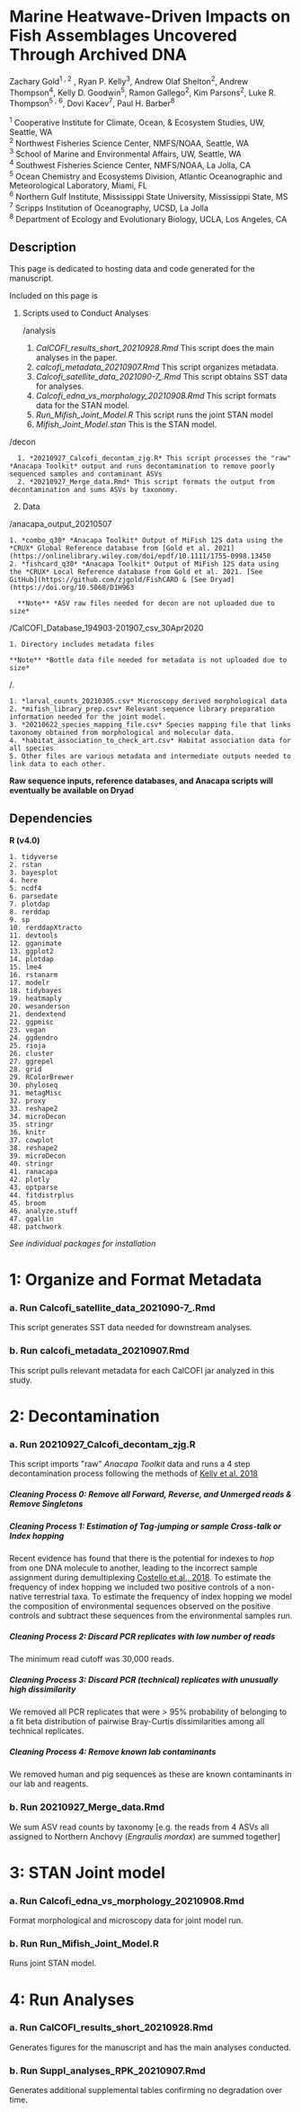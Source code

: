 # Marine Heatwave-Driven Impacts on Fish Assemblages Uncovered Through Archived DNA

Zachary Gold<sup>1 , 2</sup> , Ryan P. Kelly<sup>3</sup>, Andrew Olaf Shelton<sup>2</sup>, Andrew Thompson<sup>4</sup>, Kelly D. Goodwin<sup>5</sup>, Ramon Gallego<sup>2</sup>, Kim Parsons<sup>2</sup>, Luke R. Thompson<sup>5 , 6</sup>,  Dovi Kacev<sup>7</sup>, Paul H. Barber<sup>8</sup>

<sup>1</sup> Cooperative Institute for Climate, Ocean, & Ecosystem Studies, UW, Seattle, WA <br />
<sup>2</sup> Northwest Fisheries Science Center, NMFS/NOAA, Seattle, WA <br />
<sup>3</sup> School of Marine and Environmental Affairs, UW, Seattle, WA <br />
<sup>4</sup> Southwest Fisheries Science Center, NMFS/NOAA, La Jolla, CA <br />
<sup>5</sup> Ocean Chemistry and Ecosystems Division, Atlantic Oceanographic and Meteorological Laboratory, Miami, FL <br />
<sup>6</sup> Northern Gulf Institute, Mississippi State University, Mississippi State, MS <br />
<sup>7</sup> Scripps Institution of Oceanography, UCSD, La Jolla <br />
<sup>8</sup> Department of Ecology and Evolutionary Biology, UCLA, Los Angeles, CA <br />

## Description
This page is dedicated to hosting data and code generated for the manuscript.

Included on this page is
1. Scripts used to Conduct Analyses

    /analysis

      1. *CalCOFI_results_short_20210928.Rmd* This script does the main analyses in the paper.
      2. *calcofi_metadata_20210907.Rmd* This script organizes metadata.
      3. *Calcofi_satellite_data_2021090-7_.Rmd* This script obtains SST data for analyses.
      4. *Calcofi_edna_vs_morphology_20210908.Rmd* This script formats data for the STAN model.
      5. *Run_Mifish_Joint_Model.R* This script runs the joint STAN model
      6. *Mifish_Joint_Model.stan* This is the STAN model.

  /decon

      1. *20210927_Calcofi_decontam_zjg.R* This script processes the "raw" *Anacapa Toolkit* output and runs decontamination to remove poorly sequenced samples and contaminant ASVs
      2. *20210927_Merge_data.Rmd* This script formats the output from decontamination and sums ASVs by taxonomy.
2. Data

  /anacapa_output_20210507

    1. *combo_q30* *Anacapa Toolkit* Output of MiFish 12S data using the *CRUX* Global Reference database from [Gold et al. 2021](https://onlinelibrary.wiley.com/doi/epdf/10.1111/1755-0998.13450       
    2. *fishcard_q30* *Anacapa Toolkit* Output of MiFish 12S data using the *CRUX* Local Reference database from Gold et al. 2021. [See GitHub](https://github.com/zjgold/FishCARD & [See Dryad](https://doi.org/10.5068/D1H963

      **Note** *ASV raw files needed for decon are not uploaded due to size*

  /CalCOFI_Database_194903-201907_csv_30Apr2020

    1. Directory includes metadata files

    **Note** *Bottle data file needed for metadata is not uploaded due to size*

  /.

    1. *larval_counts_20210305.csv* Microscopy derived morphological data
    2. *mifish_library_prep.csv* Relevant sequence library preparation information needed for the joint model.
    3. *20210622_species_mapping_file.csv* Species mapping file that links taxonomy obtained from morphological and molecular data.
    4. *habitat_association_to_check_art.csv* Habitat association data for all species
    5. Other files are various metadata and intermediate outputs needed to link data to each other.


**Raw sequence inputs, reference databases, and Anacapa scripts  will eventually be  available on Dryad**

## Dependencies

**R (v4.0)**

    1. tidyverse
    2. rstan
    3. bayesplot
    4. here
    5. ncdf4
    6. parsedate
    7. plotdap
    8. rerddap
    9. sp
    10. rerddapXtracto
    11. devtools
    12. gganimate
    13. ggplot2
    14. plotdap
    15. lme4
    16. rstanarm
    17. modelr
    18. tidybayes
    19. heatmaply
    20. wesanderson
    21. dendextend
    22. ggpmisc
    23. vegan
    24. ggdendro
    25. rioja
    26. cluster
    27. ggrepel
    28. grid
    29. RColorBrewer
    30. phyloseq
    31. metagMisc
    32. proxy
    33. reshape2
    34. microDecon
    35. stringr
    36. knitr
    37. cowplot
    38. reshape2
    39. microDecon
    40. stringr
    41. ranacapa
    42. plotly
    43. optparse
    44. fitdistrplus
    45. broom
    46. analyze.stuff
    47. ggallin
    48. patchwork


*See individual packages for installation*

# 1: Organize and Format Metadata

### a. Run Calcofi_satellite_data_2021090-7_.Rmd
This script generates SST data needed for downstream analyses.
### b. Run calcofi_metadata_20210907.Rmd
This script pulls relevant metadata for each CalCOFI jar analyzed in this study.

# 2: Decontamination

### a. Run 20210927_Calcofi_decontam_zjg.R
This script imports "raw" *Anacapa Toolkit* data and runs a 4 step decontamination process following the methods of [Kelly et al. 2018](https://peerj.com/articles/4521/)
##### Cleaning Process 0: Remove all Forward, Reverse, and Unmerged reads & Remove Singletons

##### Cleaning Process 1: Estimation of *Tag-jumping* or sample *Cross-talk* or *Index hopping*
Recent evidence has found that there is the potential for indexes to *hop* from one DNA molecule to another, leading to the incorrect sample assignment during demultiplexing [Costello et al., 2018](https://bmcgenomics.biomedcentral.com/articles/10.1186/s12864-018-4703-0). To estimate the frequency of index hopping we included two positive controls of a non-native terrestrial taxa. To estimate the frequency of index hopping we model the composition of environmental sequences observed on the positive controls and subtract these sequences from the environmental samples run.

##### Cleaning Process 2: Discard PCR replicates with low number of reads
The minimum read cutoff was 30,000 reads.

##### Cleaning Process 3: Discard PCR (technical) replicates with unusually high dissimilarity
We removed all PCR replicates that were > 95% probability of belonging to a fit beta distribution of pairwise Bray-Curtis dissimilarities among all technical replicates.

##### Cleaning Process 4: Remove known lab contaminants
We removed human and pig sequences as these are known contaminants in our lab and reagents.

### b. Run 20210927_Merge_data.Rmd
We sum ASV read counts by taxonomy [e.g. the reads from 4 ASVs all assigned to Northern Anchovy (*Engraulis mordax*) are summed together]

# 3: STAN Joint model

### a. Run Calcofi_edna_vs_morphology_20210908.Rmd
Format morphological and microscopy data for joint model run.

### b. Run Run_Mifish_Joint_Model.R
Runs joint STAN model.

# 4: Run Analyses

### a. Run CalCOFI_results_short_20210928.Rmd
Generates figures for the manuscript and has the main analyses conducted.

### b. Run Suppl_analyses_RPK_20210907.Rmd
Generates additional supplemental tables confirming no degradation over time.
